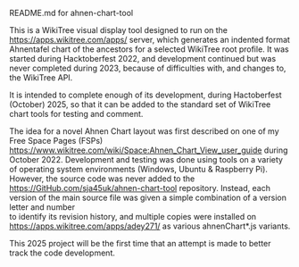 README.md for ahnen-chart-tool

This is a WikiTree visual display tool designed to run on the https://apps.wikitree.com/apps/ server, which 
generates an indented format Ahnentafel chart of the ancestors for a selected WikiTree root profile. 
It was started during Hacktoberfest 2022, and development continued but was never completed during 2023, 
because of difficulties with, and changes to, the WikiTree API. 

It is intended to complete enough of its development, during Hactoberfest (October) 2025, 
so that it can be added to the standard set of WikiTree chart tools for testing and comment.

The idea for a novel Ahnen Chart layout was first described on one of my Free Space Pages (FSPs)
https://www.wikitree.com/wiki/Space:Ahnen_Chart_View_user_guide during October 2022. Development and
testing was done using tools on a variety of operating system environments (Windows, Ubuntu & Raspberry Pi).  
However, the source code was never added to the https://GitHub.com/sja45uk/ahnen-chart-tool repository.
Instead, each version of the main source file was given a simple combination of a version letter and number  
to identify its revision history, and multiple copies were installed on https://apps.wikitree.com/apps/adey271/
as various ahnenChart*.js variants. 

This 2025 project will be the first time that an attempt is made to better track the code development.
